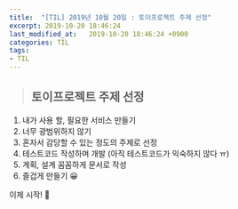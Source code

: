 ```yaml
---
title:  "[TIL] 2019년 10월 20일 : 토이프로젝트 주제 선정"
excerpt: 2019-10-20 18:46:24
last_modified_at:   2019-10-20 18:46:24 +0900
categories: TIL
tags:
- TIL
---
```


>## 토이프로젝트 주제 선정   

1. 내가 사용 할, 필요한 서비스 만들기  
2. 너무 광범위하지 않기  
3. 혼자서 감당할 수 있는 정도의 주제로 선정  
4. 테스트코드 작성하며 개발 (아직 테스트코드가 익숙하지 않다 ㅠ)  
5. 계획, 설계 꼼꼼하게 문서로 작성  
6. 즐겁게 만들기 😀


이제 시작! &#128587;  
